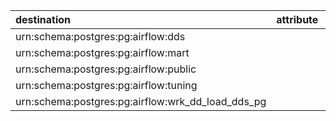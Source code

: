 | destination                                       | attribute   | source                 | type     |
|:--------------------------------------------------|:------------|:-----------------------|:---------|
| urn:schema:postgres:pg:airflow:dds                |             | urn:tree_node:database | Contains |
| urn:schema:postgres:pg:airflow:mart               |             | urn:tree_node:database | Contains |
| urn:schema:postgres:pg:airflow:public             |             | urn:tree_node:database | Contains |
| urn:schema:postgres:pg:airflow:tuning             |             | urn:tree_node:database | Contains |
| urn:schema:postgres:pg:airflow:wrk_dd_load_dds_pg |             | urn:tree_node:database | Contains |